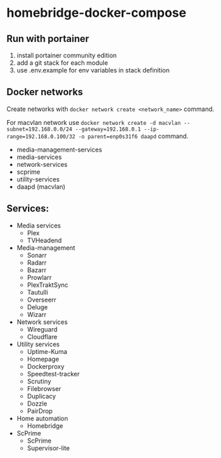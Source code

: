 # homebridge-docker-compose

## Run with portainer
1. install portainer community edition
2. add a git stack for each module
3. use .env.example for env variables in stack definition

## Docker networks
Create networks with ```docker network create <network_name>``` command.

For macvlan network use ```docker network create -d macvlan --subnet=192.168.0.0/24 --gateway=192.168.0.1 --ip-range=192.168.0.100/32 -o parent=enp0s31f6 daapd``` command.

- media-management-services
- media-services
- network-services
- scprime
- utility-services
- daapd (macvlan)

## Services:
- Media services
  - Plex
  - TVHeadend
- Media-management
  - Sonarr
  - Radarr
  - Bazarr
  - Prowlarr
  - PlexTraktSync
  - Tautulli
  - Overseerr
  - Deluge
  - Wizarr
- Network services
  - Wireguard
  - Cloudflare
- Utility services
  - Uptime-Kuma
  - Homepage
  - Dockerproxy
  - Speedtest-tracker
  - Scrutiny
  - Filebrowser
  - Duplicacy
  - Dozzle
  - PairDrop
- Home automation
  - Homebridge
- ScPrime
  - ScPrime
  - Supervisor-lite
